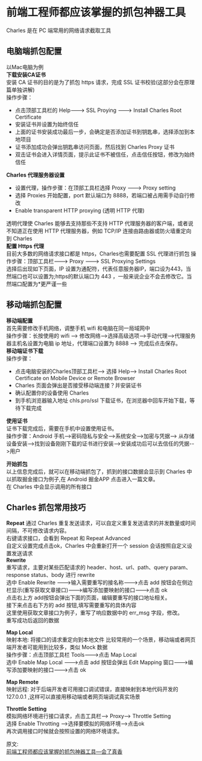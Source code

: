 # 前端工程师都应该掌握的抓包神器工具
Charles 是在 PC 端常用的网络请求截取工具  
## 电脑端抓包配置 
以Mac电脑为例  
**下载安装CA证书**  
安装 CA 证书的目的是为了抓包 https 请求，完成 SSL 证书校验(这部分会在原理篇单独讲解)  
操作步骤：
- 点击顶部工具栏的 Help---> SSL Proying ---> Install Charles Root Certificate  
- 安装证书并设置为始终信任  
- 上面的证书安装成功最后一步，会确定是否添加证书到钥匙串，选择添加到本地项目  
- 证书添加成功会弹出钥匙串访问页面，然后找到 Charles Proxy 证书
- 双击证书会进入详情页面，提示此证书不被信任，点击信任按钮，修改为始终信任

**Charles 代理服务器设置**  
- 设置代理，操作步骤：在顶部工具栏选择 Proxy ---> Proxy setting
- 选择 Proxies 开始配置，port 默认端口为 8888，若端口被占用需手动自行修改
- Enable transparent HTTP proxying (透明 HTTP 代理)

透明代理使 Charles 能够去支持那些不支持 HTTP 代理服务器的客户端，或者说不知道正在使用 HTTP 代理服务器，例如 TCP/IP 连接由路由器或防火墙重定向到 Charles  
**配置 Https 代理**  
目前大多数的网络请求接口都是 https，Charles也需要配置 SSL 代理进行抓包 操作步骤：顶部工具栏---> Proxy ---> SSL Proxying Settings  
选择后出现如下页面，IP 设置为通配符，代表任意服务器IP，端口设为443，当然端口也可以设置为;https的默认端口为 443 ，一般来说企业不会去修改它。当然端口配置为*更严谨一些  

## 移动端抓包配置
**移动端配置**  
首先需要修改手机网络，调整手机 wifi 和电脑在同一局域网中  
操作步骤：长按使用的 wifi --> 修改网络-->选择高级选项-->手动代理-->代理服务器主机名设置为电脑 ip 地址，代理端口设置为 8888 --> 完成后点击保存。  
**移动端证书下载**  
操作步骤：
- 点击电脑安装的Charles顶部工具栏--> 选择 Help--> Install Charles Root Certificate on Mobile Device or Remote Browser  
- Charles 页面会弹出是否接受移动端连接？并安装证书  
- 确认配置你的设备使用 Charles
- 到手机浏览器输入地址 chls.pro/ssl 下载证书，在浏览器中回车开始下载，等待下载完成

**使用证书**  
证书下载完成后，需要在手机中设置使用证书。  
操作步骤：Android 手机-->密码隐私与安全-->系统安全-->加密与凭据--> 从存储设备安装-->找到设备刚刚下载的证书进行安装-->安装成功后可以去信任的凭据-->用户  

**开始抓包**  
以上信息完成后，就可以在移动端抓包了，抓到的接口数据会显示到 Charles 中  
以抓取掘金接口为例子,在 Android 掘金APP 点击进入一篇文章。  
在 Charles 中会显示调用的所有接口  

## Charles 抓包常用技巧 
**Repeat**
通过 Charles 重复发送请求，可以自定义重复发送请求的并发数量或时间间隔，不可修改请求内容。  
右键请求接口，会看到 Repeat 和 Repeat Advanced  
自定义设置完成点击ok，Charles 中会重新打开一个 session 会话按照自定义设置发送请求  
**Rewrite**  
重写请求，主要对某些匹配请求的 header、host、url、path、query param、response status、body 进行 rewrite  
选中 Enable Rewrite --->输入需要重写的接名称--->点击 add 按钮会在侧边栏显示(重写获取文章接口)--->编写添加要映射的接口--->点击 ok  
点击右上方 add按钮会弹出下面的页面，编辑要重写的接口地址相关。  
接下来点击右下方的 add 按钮,填写需要重写的具体内容  
这里使用获取文章接口为例子，重写了响应数据中的 err_msg 字段，修改。  
重写成功后返回的数据  

**Map Local**  
映射本地: 将接口的请求重定向到本地文件 比较常用的一个场景，移动端或者网页端开发者可能用到比较多，类似 Mock 数据  
操作步骤：点击顶部工具栏 Tools--->点击 Map Local  
选中 Enable Map Local --->点击 add 按钮会弹出 Edit Mapping 窗口--->编写添加要映射的接口--->点击 ok  

**Map Remote**  
映射远程: 对于后端开发者可用接口调试错误，直接映射到本地代码开发的 127.0.0.1 ,这样可以直接用移动端或者网页端调试真实场景  

**Throttle Setting**  
模拟网络环境进行接口请求，点击工具栏--> Proxy--> Throttle Setting  
选择 Enable Throtting -->选择要模拟的网络环境-->点击ok  
再次调用接口时候就会按照设置的网络环境请求。  

原文:  
[前端工程师都应该掌握的抓包神器工具—会了真香](https://mp.weixin.qq.com/s/TF9sdRegjeelnJUchf15IQ)
